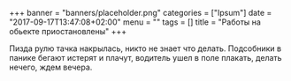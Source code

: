 +++
banner = "banners/placeholder.png"
categories = ["Ipsum"]
date = "2017-09-17T13:47:08+02:00"
menu = ""
tags = []
title = "Работы на обьекте приостановлены"
+++

Пизда рулю тачка накрылась, никто не знает что делать. Подсобники в панике бегают истерят и плачут, водитель ушел в поле плакать,
делать нечего, ждем вечера.
